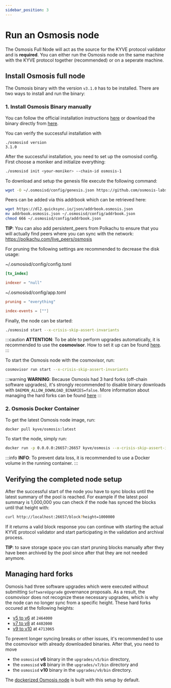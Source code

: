 ```yaml
---
sidebar_position: 3
---
```


# Run an Osmosis node

The Osmosis Full Node will act as the source for the KYVE protocol validator and is **required**. You can either run the Osmosis node on the same machine with the KYVE protocol together (recommended) or on a seperate machine.

## Install Osmosis full node

The Osmosis binary with the version `v3.1.0` has to be installed. There are two ways to install and run the binary:

### 1. Install Osmosis Binary manually
You can follow the official installation instructions [here](https://docs.osmosis.zone/networks/join-mainnet) or download the binary directly from [here](https://github.com/cosmos/gaia/releases/tag/v4.2.1).

You can verify the successful installation with

```
./osmosisd version
3.1.0
```

After the successful installation, you need to set up the osmosisd config. First choose a moniker and initialize everything:

```bash
./osmosisd init <your-moniker> --chain-id osmosis-1
```

To download and setup the genesis file execute the following command:

```bash
wget -O ~/.osmosisd/config/genesis.json https://github.com/osmosis-labs/networks/raw/main/osmosis-1/genesis.json
```

Peers can be added via this addrbook which can be retrieved here:

```bash
wget https://dl2.quicksync.io/json/addrbook.osmosis.json
mv addrbook.osmosis.json ~/.osmosisd/config/addrbook.json
chmod 666 ~/.osmosisd/config/addrbook.json
```

**TIP**: You can also add persistent_peers from Polkachu to ensure that you will actually find peers where you can sync with the network: https://polkachu.com/live_peers/osmosis

For pruning the following settings are recommended to decrease the disk usage:

~/.osmosisd/config/config.toml

```toml
[tx_index]

indexer = "null"
```

~/.osmosisd/config/app.toml

```toml
pruning = "everything"

index-events = [""]
```

Finally, the node can be started:

```bash
./osmosisd start --x-crisis-skip-assert-invariants
```

:::caution
**ATTENTION**: To be able to perform upgrades automatically, it is recommended to use the <strong>cosmovisor</strong>. How to set it up can be found [here](https://docs.osmosis.zone/networks/join-mainnet#set-up-cosmovisor).
:::

To start the Osmosis node with the cosmovisor, run:

```bash
cosmovisor run start --x-crisis-skip-assert-invariants
```

:::warning
**WARNING**: Because Osmosis had 3 hard forks (off-chain software upgrades), it's strongly recommended to disable binary downloads with `DAEMON_ALLOW_DOWNLOAD_BINARIES=false`. More information about managing the hard forks can be found [here](#managing-hard-forks)
:::

### 2. Osmosis Docker Container

To get the latest Osmosis node image, run:

```bash
docker pull kyve/osmosis:latest
```

To start the node, simply run:

```bash
docker run -p 0.0.0.0:26657:26657 kyve/osmosis --x-crisis-skip-assert-invariants
```

:::info
**INFO**: To prevent data loss, it is recommended to use a Docker volume in the running container.
:::

## Verifying the completed node setup

After the successful start of the node you have to sync blocks until the latest summary of the pool is reached. For example
if the latest pool summary is 1,000,000 you can check if the node has synced the blocks until
that height with:

```bash
curl http://localhost:26657/block?height=1000000
```

If it returns a valid block response you can continue with starting the actual KYVE protocol validator
and start participating in the validation and archival process.

**TIP**: to save storage space you can start pruning blocks manually after they have been archived
by the pool since after that they are not needed anymore.

## Managing hard forks

Osmosis had three software upgrades which were executed without submitting `SoftwareUpgrade` governance proposals. As a result, the cosmovisor does not recognize these necessary upgrades, which is why the node can no longer sync from a specific height. These hard forks occured at the following heights:

- [v5 to v6](https://www.mintscan.io/osmosis/proposals/103) at `2464000` 
- [v7 to v8](https://www.mintscan.io/osmosis/proposals/228) at `4402000` 
- [v9 to v10](https://github.com/osmosis-labs/osmosis/blob/main/networks/osmosis-1/upgrades/v10/guide.md) at `4713065`

To prevent longer syncing breaks or other issues, it's recommended to use the cosmovisor with already downloaded binaries. After that, you need to move 
- the `osmosisd` <strong>v6</strong> binary in the `upgrades/v5/bin` directory,
- the `osmosisd` <strong>v8</strong> binary in the `upgrades/v7/bin` directory and 
- the `osmosisd` <strong>v10</strong> binary in the `upgrades/v9/bin` directory.

The [dockerized Osmosis node](#2-osmosis-docker-container) is built with this setup by default.

